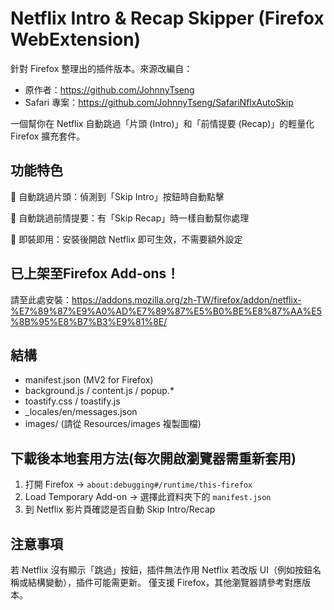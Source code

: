 # Netflix Intro & Recap Skipper (Firefox WebExtension)

針對 Firefox 整理出的插件版本。來源改編自：
- 原作者：https://github.com/JohnnyTseng
- Safari 專案：https://github.com/JohnnyTseng/SafariNflxAutoSkip

一個幫你在 Netflix 自動跳過「片頭 (Intro)」和「前情提要 (Recap)」的輕量化 Firefox 擴充套件。

## 功能特色

🔹 自動跳過片頭：偵測到「Skip Intro」按鈕時自動點擊

🔹 自動跳過前情提要：有「Skip Recap」時一樣自動幫你處理

🔹 即裝即用：安裝後開啟 Netflix 即可生效，不需要額外設定

## 已上架至Firefox Add-ons！
請至此處安裝：https://addons.mozilla.org/zh-TW/firefox/addon/netflix-%E7%89%87%E9%A0%AD%E7%89%87%E5%B0%BE%E8%87%AA%E5%8B%95%E8%B7%B3%E9%81%8E/

## 結構
- manifest.json (MV2 for Firefox)
- background.js / content.js / popup.*
- toastify.css / toastify.js
- _locales/en/messages.json
- images/ (請從 Resources/images 複製圖檔)

## 下載後本地套用方法(每次開啟瀏覽器需重新套用)
1. 打開 Firefox → `about:debugging#/runtime/this-firefox`
2. Load Temporary Add-on → 選擇此資料夾下的 `manifest.json`
3. 到 Netflix 影片頁確認是否自動 Skip Intro/Recap

## 注意事項

若 Netflix 沒有顯示「跳過」按鈕，插件無法作用
Netflix 若改版 UI（例如按鈕名稱或結構變動），插件可能需更新。
僅支援 Firefox，其他瀏覽器請參考對應版本。


